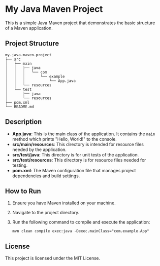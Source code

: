 # My Java Maven Project

This is a simple Java Maven project that demonstrates the basic structure of a Maven application.

## Project Structure

```
my-java-maven-project
├── src
│   ├── main
│   │   ├── java
│   │   │   └── com
│   │   │       └── example
│   │   │           └── App.java
│   │   └── resources
│   └── test
│       ├── java
│       └── resources
├── pom.xml
└── README.md
```

## Description

- **App.java**: This is the main class of the application. It contains the `main` method which prints "Hello, World!" to the console.
- **src/main/resources**: This directory is intended for resource files needed by the application.
- **src/test/java**: This directory is for unit tests of the application.
- **src/test/resources**: This directory is for resource files needed for testing.
- **pom.xml**: The Maven configuration file that manages project dependencies and build settings.

## How to Run

1. Ensure you have Maven installed on your machine.
2. Navigate to the project directory.
3. Run the following command to compile and execute the application:

   ```
   mvn clean compile exec:java -Dexec.mainClass="com.example.App"
   ```

## License

This project is licensed under the MIT License.
